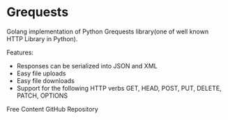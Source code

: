 # Grequests

Golang implementation of Python Grequests library(one of well known HTTP Library in Python). 

Features:
- Responses can be serialized into JSON and XML
- Easy file uploads
- Easy file downloads
- Support for the following HTTP verbs GET, HEAD, POST, PUT, DELETE, PATCH, OPTIONS

<ResourceGroupTitle>Free Content</ResourceGroupTitle>
<BadgeLink colorScheme='blue' badgeText='GitHub Repository' href='https://github.com/levigross/grequests'>GitHub Repository</BadgeLink>
